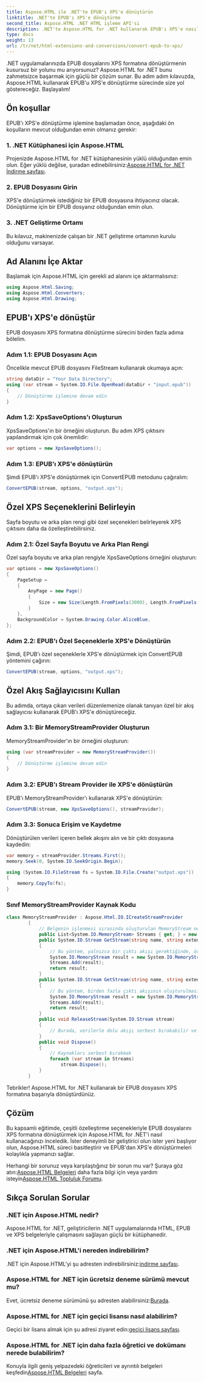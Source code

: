 ```yaml
---
title: Aspose.HTML ile .NET'te EPUB'ı XPS'e dönüştürün
linktitle: .NET'te EPUB'ı XPS'e dönüştürme
second_title: Aspose.HTML .NET HTML işleme API'si
description: .NET'te Aspose.HTML for .NET kullanarak EPUB'ı XPS'e nasıl dönüştüreceğinizi öğrenin. Zahmetsiz dönüşümler için adım adım kılavuzumuzu izleyin.
type: docs
weight: 13
url: /tr/net/html-extensions-and-conversions/convert-epub-to-xps/
---
```


.NET uygulamalarınızda EPUB dosyalarını XPS formatına dönüştürmenin kusursuz bir yolunu mu arıyorsunuz? Aspose.HTML for .NET bunu zahmetsizce başarmak için güçlü bir çözüm sunar. Bu adım adım kılavuzda, Aspose.HTML kullanarak EPUB'u XPS'e dönüştürme sürecinde size yol göstereceğiz. Başlayalım!

## Ön koşullar

EPUB'ı XPS'e dönüştürme işlemine başlamadan önce, aşağıdaki ön koşulların mevcut olduğundan emin olmanız gerekir:

### 1. .NET Kütüphanesi için Aspose.HTML

 Projenizde Aspose.HTML for .NET kütüphanesinin yüklü olduğundan emin olun. Eğer yüklü değilse, şuradan edinebilirsiniz:[Aspose.HTML for .NET İndirme sayfası](https://releases.aspose.com/html/net/).

### 2. EPUB Dosyasını Girin

XPS'e dönüştürmek istediğiniz bir EPUB dosyasına ihtiyacınız olacak. Dönüştürme için bir EPUB dosyanız olduğundan emin olun.

### 3. .NET Geliştirme Ortamı

Bu kılavuz, makinenizde çalışan bir .NET geliştirme ortamının kurulu olduğunu varsayar.

## Ad Alanını İçe Aktar

Başlamak için Aspose.HTML için gerekli ad alanını içe aktarmalısınız:

```csharp
using Aspose.Html.Saving;
using Aspose.Html.Converters;
using Aspose.Html.Drawing;
```

## EPUB'ı XPS'e dönüştür

EPUB dosyasını XPS formatına dönüştürme sürecini birden fazla adıma bölelim.

### Adım 1.1: EPUB Dosyasını Açın

Öncelikle mevcut EPUB dosyasını FileStream kullanarak okumaya açın:

```csharp
string dataDir = "Your Data Directory";
using (var stream = System.IO.File.OpenRead(dataDir + "input.epub"))
{
    // Dönüştürme işlemine devam edin
}
```

### Adım 1.2: XpsSaveOptions'ı Oluşturun

XpsSaveOptions'ın bir örneğini oluşturun. Bu adım XPS çıktısını yapılandırmak için çok önemlidir:

```csharp
var options = new XpsSaveOptions();
```

### Adım 1.3: EPUB'ı XPS'e dönüştürün

Şimdi EPUB'ı XPS'e dönüştürmek için ConvertEPUB metodunu çağıralım:

```csharp
ConvertEPUB(stream, options, "output.xps");
```

## Özel XPS Seçeneklerini Belirleyin

Sayfa boyutu ve arka plan rengi gibi özel seçenekleri belirleyerek XPS çıktısını daha da özelleştirebilirsiniz.

### Adım 2.1: Özel Sayfa Boyutu ve Arka Plan Rengi

Özel sayfa boyutu ve arka plan rengiyle XpsSaveOptions örneğini oluşturun:

```csharp
var options = new XpsSaveOptions()
{
    PageSetup =
    {
        AnyPage = new Page()
        {
            Size = new Size(Length.FromPixels(3000), Length.FromPixels(1000))
        }
    },
    BackgroundColor = System.Drawing.Color.AliceBlue,
};
```

### Adım 2.2: EPUB'ı Özel Seçeneklerle XPS'e Dönüştürün

Şimdi, EPUB'ı özel seçeneklerle XPS'e dönüştürmek için ConvertEPUB yöntemini çağırın:

```csharp
ConvertEPUB(stream, options, "output.xps");
```

## Özel Akış Sağlayıcısını Kullan

Bu adımda, ortaya çıkan verileri düzenlemenize olanak tanıyan özel bir akış sağlayıcısı kullanarak EPUB'ı XPS'e dönüştüreceğiz.

### Adım 3.1: Bir MemoryStreamProvider Oluşturun

MemoryStreamProvider'ın bir örneğini oluşturun:

```csharp
using (var streamProvider = new MemoryStreamProvider())
{
    // Dönüştürme işlemine devam edin
}
```

### Adım 3.2: EPUB'ı Stream Provider ile XPS'e dönüştürün

EPUB'ı MemoryStreamProvider'ı kullanarak XPS'e dönüştürün:

```csharp
ConvertEPUB(stream, new XpsSaveOptions(), streamProvider);
```

### Adım 3.3: Sonuca Erişim ve Kaydetme

Dönüştürülen verileri içeren bellek akışını alın ve bir çıktı dosyasına kaydedin:

```csharp
var memory = streamProvider.Streams.First();
memory.Seek(0, System.IO.SeekOrigin.Begin);

using (System.IO.FileStream fs = System.IO.File.Create("output.xps"))
{
    memory.CopyTo(fs);
}
```

### Sınıf MemoryStreamProvider Kaynak Kodu

```csharp
class MemoryStreamProvider : Aspose.Html.IO.ICreateStreamProvider
        {
            // Belgenin işlenmesi sırasında oluşturulan MemoryStream nesnelerinin listesi
            public List<System.IO.MemoryStream> Streams { get; } = new List<System.IO.MemoryStream>();
            public System.IO.Stream GetStream(string name, string extension)
            {
                // Bu yöntem, yalnızca bir çıktı akışı gerektiğinde, örneğin XPS, PDF veya TIFF formatları için çağrılır.
                System.IO.MemoryStream result = new System.IO.MemoryStream();
                Streams.Add(result);
                return result;
            }
            public System.IO.Stream GetStream(string name, string extension, int page)
            {
                // Bu yöntem, birden fazla çıktı akışının oluşturulması gerektiğinde çağrılır. Örneğin, HTML'yi görüntü dosyalarının (JPG, PNG, vb.) listesine dönüştürme sırasında
                System.IO.MemoryStream result = new System.IO.MemoryStream();
                Streams.Add(result);
                return result;
            }
            public void ReleaseStream(System.IO.Stream stream)
            {
                // Burada, verilerle dolu akışı serbest bırakabilir ve örneğin onu sabit diske aktarabilirsiniz
            }
            public void Dispose()
            {
                // Kaynakları serbest bırakmak
                foreach (var stream in Streams)
                    stream.Dispose();
            }
        }
```
Tebrikler! Aspose.HTML for .NET kullanarak bir EPUB dosyasını XPS formatına başarıyla dönüştürdünüz.

## Çözüm

Bu kapsamlı eğitimde, çeşitli özelleştirme seçenekleriyle EPUB dosyalarını XPS formatına dönüştürmek için Aspose.HTML for .NET'i nasıl kullanacağınızı inceledik. İster deneyimli bir geliştirici olun ister yeni başlıyor olun, Aspose.HTML süreci basitleştirir ve EPUB'dan XPS'e dönüştürmeleri kolaylıkla yapmanızı sağlar.

 Herhangi bir sorunuz veya karşılaştığınız bir sorun mu var? Şuraya göz atın:[Aspose.HTML Belgeleri](https://reference.aspose.com/html/net/) daha fazla bilgi için veya yardım isteyin[Aspose.HTML Topluluk Forumu](https://forum.aspose.com/).

## Sıkça Sorulan Sorular

### .NET için Aspose.HTML nedir?
Aspose.HTML for .NET, geliştiricilerin .NET uygulamalarında HTML, EPUB ve XPS belgeleriyle çalışmasını sağlayan güçlü bir kütüphanedir.

### .NET için Aspose.HTML'i nereden indirebilirim?
 .NET için Aspose.HTML'yi şu adresten indirebilirsiniz:[indirme sayfası](https://releases.aspose.com/html/net/).

### Aspose.HTML for .NET için ücretsiz deneme sürümü mevcut mu?
 Evet, ücretsiz deneme sürümünü şu adresten alabilirsiniz:[Burada](https://releases.aspose.com/).

### Aspose.HTML for .NET için geçici lisansı nasıl alabilirim?
 Geçici bir lisans almak için şu adresi ziyaret edin:[geçici lisans sayfası](https://purchase.aspose.com/temporary-license/).

### Aspose.HTML for .NET için daha fazla öğretici ve dokümanı nerede bulabilirim?
 Konuyla ilgili geniş yelpazedeki öğreticileri ve ayrıntılı belgeleri keşfedin[Aspose.HTML Belgeleri](https://reference.aspose.com/html/net/) sayfa.